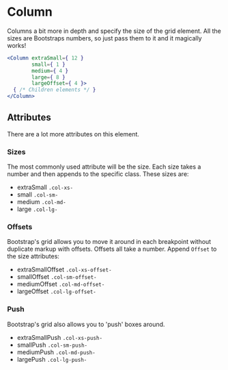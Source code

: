 # Column

Columns a bit more in depth and specify the size of the grid element. All the sizes are Bootstraps numbers, so just pass them to it and it magically works!

```jsx
<Column extraSmall={ 12 }
        small={ 1 }
        medium={ 4 }
        large={ 8 }
        largeOffset={ 4 }>
  { /* Children elements */ }
</Column>
```

## Attributes

There are a lot more attributes on this element.

### Sizes

The most commonly used attribute will be the size. Each size takes a number and then appends to the specific class. These sizes are:

- extraSmall `.col-xs-`
- small `.col-sm-`
- medium `.col-md-`
- large `.col-lg-`

### Offsets

Bootstrap's grid allows you to move it around in each breakpoint without duplicate markup with offsets. Offsets all take a number. Append `Offset` to the size attributes:

- extraSmallOffset `.col-xs-offset-`
- smallOffset `.col-sm-offset-`
- mediumOffset `.col-md-offset-`
- largeOffset `.col-lg-offset-`


### Push

Bootstrap's grid also allows you to 'push' boxes around.

- extraSmallPush `.col-xs-push-`
- smallPush `.col-sm-push-`
- mediumPush `.col-md-push-`
- largePush `.col-lg-push-`
